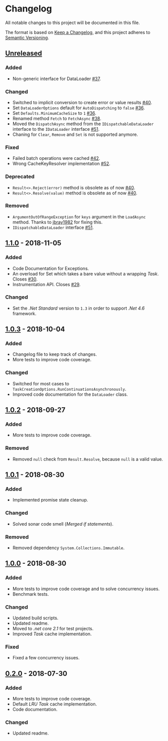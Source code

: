 # Changelog

All notable changes to this project will be documented in this file.

The format is based on [Keep a Changelog](https://keepachangelog.com/en/1.0.0/),
and this project adheres to [Semantic Versioning](https://semver.org/spec/v2.0.0.html).

## [Unreleased]

### Added

- Non-generic interface for DataLoader [#37](https://github.com/ChilliCream/greendonut/issues/37).

### Changed

- Switched to implicit conversion to create error or value results [#40](https://github.com/ChilliCream/greendonut/issues/40).
- Set `DataLoaderOptions` default for `AutoDispatching` to `false` [#36](https://github.com/ChilliCream/greendonut/issues/36).
- Set `Defaults.MinimumCacheSize` to `1` [#36](https://github.com/ChilliCream/greendonut/issues/36).
- Renamed method `Fetch` to `FetchAsync` [#38](https://github.com/ChilliCream/greendonut/issues/38).
- Moved the `DispatchAsync` method from the `IDispatchableDataLoader` interface to the `IDataLoader` interface [#51](https://github.com/ChilliCream/greendonut/issues/51).
- Chaning for `Clear`, `Remove` and `Set` is not supported anymore.

### Fixed

- Failed batch operations were cached [#42](https://github.com/ChilliCream/greendonut/issues/42).
- Wrong CacheKeyResolver implementation [#52](https://github.com/ChilliCream/greendonut/issues/52).

### Deprecated

- `Result<>.Reject(error)` method is obsolete as of now [#40](https://github.com/ChilliCream/greendonut/issues/40).
- `Result<>.Resolve(value)` method is obsolete as of now [#40](https://github.com/ChilliCream/greendonut/issues/40).

### Removed

- `ArgumentOutOfRangeException` for `keys` argument in the `LoadAsync` method. Thanks to [jbray1982](https://github.com/jbray1982) for fixing this.
- `IDispatchableDataLoader` interface [#51](https://github.com/ChilliCream/greendonut/issues/51).

## [1.1.0] - 2018-11-05

### Added

- Code Documentation for Exceptions.
- An overload for Set which takes a bare value without a wrapping _Task_. Closes [#30](https://github.com/ChilliCream/greendonut/issues/30).
- Instrumentation API. Closes [#29](https://github.com/ChilliCream/greendonut/issues/29).

### Changed

- Set the _.Net Standard_ version to `1.3` in order to support _.Net 4.6_ framework.

## [1.0.3] - 2018-10-04

### Added

- Changelog file to keep track of changes.
- More tests to improve code coverage.

### Changed

- Switched for most cases to `TaskCreationOptions.RunContinuationsAsynchronously`.
- Improved code documentation for the `DataLoader` class.

## [1.0.2] - 2018-09-27

### Added

- More tests to improve code coverage.

### Removed

- Removed `null` check from `Result.Resolve`, because `null` is a valid value.

## [1.0.1] - 2018-08-30

### Added

- Implemented promise state cleanup.

### Changed

- Solved sonar code smell (_Merged if statements_).

### Removed

- Removed dependency `System.Collections.Immutable`.

## [1.0.0] - 2018-08-30

### Added

- More tests to improve code coverage and to solve concurrency issues.
- Benchmark tests.

### Changed

- Updated build scripts.
- Updated readme.
- Moved to _.net core 2.1_ for test projects.
- Improved _Task_ cache implementation.

### Fixed

- Fixed a few concurrency issues.

## [0.2.0] - 2018-07-30

### Added

- More tests to improve code coverage.
- Default _LRU_ _Task_ cache implementation.
- Code documentation.

### Changed

- Updated readme.

[unreleased]: https://github.com/ChilliCream/greendonut/compare/1.1.0...HEAD
[1.1.0]: https://github.com/ChilliCream/greendonut/compare/1.0.3...1.1.0
[1.0.3]: https://github.com/ChilliCream/greendonut/compare/1.0.2...1.0.3
[1.0.2]: https://github.com/ChilliCream/greendonut/compare/1.0.1...1.0.2
[1.0.1]: https://github.com/ChilliCream/greendonut/compare/1.0.0...1.0.1
[1.0.0]: https://github.com/ChilliCream/greendonut/compare/0.2.0...1.0.0
[0.2.0]: https://github.com/ChilliCream/greendonut/compare/0.2.0-preview-1...0.2.0
